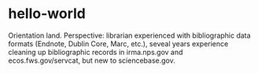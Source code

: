 # hello-world
Orientation land.
Perspective: librarian experienced with bibliographic data formats (Endnote, Dublin Core, Marc, etc.), seveal years experience cleaning up bibliographic records in irma.nps.gov and ecos.fws.gov/servcat, but new to sciencebase.gov.

